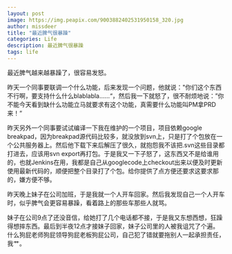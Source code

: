 ```yaml
---
layout: post
image: https://img.peapix.com/9003882402531950158_320.jpg
author: missdeer
title: "最近脾气很暴躁"
categories: Life
description: 最近脾气很暴躁
tags: life
---
```

最近脾气越来越暴躁了，很容易发怒。

昨天一个同事要联调一个什么功能，后来发现一个问题，他就说："你们这个东西不行啊，要支持什么什么blablabla……“，然后我一下就怒了，很不耐烦地说：”你不能今天看到缺什么功能立马就要求有这个功能，真需要什么功能叫PM拿PRD来！“

昨天另外一个同事要试试编译一下我在维护的一个项目，项目依赖google breakpad，因为breakpad源代码比较多，就没放到svn上，只是打了个包放在一个公共服务器上。然后他下载下来后解压了很久，就抱怨我不该把.svn这些目录都打进去，应该用svn export再打包。于是我又一下子怒了，这东西又不是给谁用的，也就Jenkins在用，我都是自己从googlecode上checkout出来以便及时更新使用最新代码的，顺便把整个目录打了个包。给你提供了点方便还要求这要求那的，嫌方便不够。

昨天晚上妹子在公司加班，于是我就一个人开车回家。然后我发现自己一个人开车时，似乎脾气会更容易暴躁，看着路上的那些车那些人就骂。

妹子在公司9点了还没音信，给她打了几个电话都不接，于是我又东想西想，狂躁得想摔东西。最后到半夜12点才接妹子回家，妹子公司里的人被我诅咒了个遍。什么狗屁老师狗屁领导狗屁老板狗屁公司，自己犯了错就要拖别人一起承担责任，我艹。
